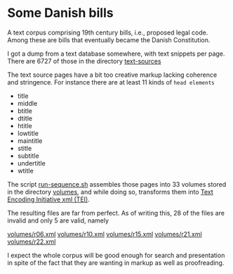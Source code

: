 # Some Danish bills

A text corpus comprising 19th century bills, i.e., proposed legal code.
Among these are bills that eventually became the Danish Constitution.

I got a dump from a text database somewhere, with text snippets per
page. There are 6727 of those in the directory [text-sources](text-sources)

The text source pages have a bit too creative markup lacking coherence
and stringence. For instance there are at least 11 kinds of `head elements`

* title
* middle
* btitle
* dtitle
* htitle
* lowtitle
* maintitle
* stitle
* subtitle
* undertitle
* wtitle

The script [run-sequence.sh](run-sequence.sh) assembles those pages
into 33 volumes stored in the directory [volumes](volumes), and while
doing so, transforms them into [Text Encoding Initiative xml
(TEI)](https://tei-c.org/release/doc/tei-p5-doc/en/html/index.html).

The resulting files are far from perfect. As of writing this, 28 of
the files are invalid and only 5 are valid, namely

[volumes/r06.xml](volumes/r06.xml)
[volumes/r10.xml](volumes/r10.xml)
[volumes/r15.xml](volumes/r15.xml)
[volumes/r21.xml](volumes/r21.xml)
[volumes/r22.xml](volumes/r22.xml)

I expect the whole corpus will be good enough for search and
presentation in spite of the fact that they are wanting in markup as
well as proofreading.





